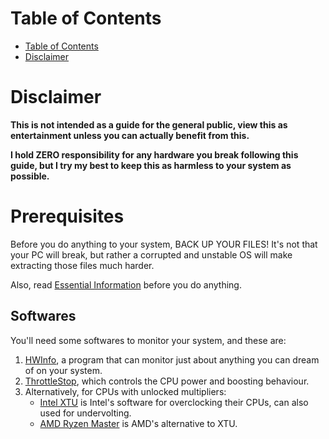 # Table of Contents
- [Table of Contents](#table-of-contents)
- [Disclaimer](#disclaimer)

# Disclaimer
**This is not intended as a guide for the general public, view this as entertainment unless you can actually benefit from this.**

**I hold ZERO responsibility for any hardware you break following this guide, but I try my best to keep this as harmless to your system as possible.**

# Prerequisites 
Before you do anything to your system, BACK UP YOUR FILES! It's not that your PC will break, but rather a corrupted and unstable OS will make extracting those files much harder. 

Also, read [Essential Information](https://github.com/Howardohyea/Computer-QRH/blob/main/Essential%20Information.md) before you do anything.

## Softwares
You'll need some softwares to monitor your system, and these are:

1. [HWInfo](https://www.hwinfo.com/), a program that can monitor just about anything you can dream of on your system.
2. [ThrottleStop](https://www.techpowerup.com/download/techpowerup-throttlestop/), which controls the CPU power and boosting behaviour.
3. Alternatively, for CPUs with unlocked multipliers:
    - [Intel XTU](https://www.intel.com/content/www/us/en/download/17881/intel-extreme-tuning-utility-intel-xtu.html) is Intel's software for overclocking their CPUs, can also used for undervolting.
    - [AMD Ryzen Master](https://www.amd.com/en/technologies/ryzen-master) is AMD's alternative to XTU.